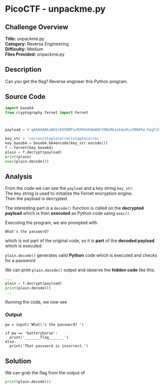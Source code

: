 # PicoCTF - unpackme.py

## Challenge Overview
**Title:** unpackme.py  
**Category:** Reverse Engineering  
**Difficulty:** Medium  
**Files Provided:** unpackme.py

## Description
Can you get the flag? Reverse engineer this Python program.

## Source Code
```python
import base64
from cryptography.fernet import Fernet



payload = b'gAAAAABkzWGSzE6VQNTzvRXOXekQeW4CY6NiRkzeImo9LuYBHAYw_hagTJLJL0c-kmNsjY33IUbU2IWlqxA3Fpp9S7RxNkiwMDZgLmRlI9-lGAEW-_i72RSDvylNR3QkpJW2JxubjLUC5VwoVgH62wxDuYu1rRD5KadwTADdABqsx2MkY6fKNTMCYY09Se6yjtRBftfTJUL-LKz2bwgXNd6O-WpbfXEMvCv3gNQ7sW4pgUnb-gDVZvrLNrug_1YFaIe3yKr0Awo0HIN3XMdZYpSE1c9P4G0sMQ=='

key_str = 'correctstaplecorrectstaplecorrec'
key_base64 = base64.b64encode(key_str.encode())
f = Fernet(key_base64)
plain = f.decrypt(payload)
print(plain)
exec(plain.decode())
```

## Analysis
From the code we can see the `payload` and a key string `key_str`.  
The key string is used to initialize the Fernet encryption engine.  
Then the payload is decrypted.

The interesting part is a `decode()` function is called on the **decrypted payload** which is then **executed** as Python code using `exec()`.

Executing the program, we are prompted with
```
What's the password?
```
which is not part of the original code, so it is **part** of the **decoded payload** which is executed.

`plain.decode()` generates valid **Python** code which is executed and checks for a password

We can print `plain.decode()` output and observe the **hidden code** like this.

```python
...
plain = f.decrypt(payload)
print(plain.decode())
...
```
Running the code, we now see
### Output
```
pw = input('What\'s the password? ')

if pw == 'batteryhorse':
  print('_______flag_______')
else:
  print('That password is incorrect.')
```

## Solution
We can grab the flag from the output of
```python
print(plain.decode())
```